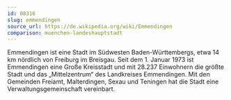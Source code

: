 ```yaml
---
id: 08316
slug: emmendingen
source_url: https://de.wikipedia.org/wiki/Emmendingen
comparison: muenchen-landeshauptstadt
---
```


Emmendingen ist eine Stadt im Südwesten Baden-Württembergs, etwa 14 km nördlich von Freiburg im Breisgau. Seit dem 1. Januar 1973 ist Emmendingen eine Große Kreisstadt und mit 28.237 Einwohnern die größte Stadt und das „Mittelzentrum“ des Landkreises Emmendingen. Mit den Gemeinden Freiamt, Malterdingen, Sexau und Teningen hat die Stadt eine Verwaltungsgemeinschaft vereinbart.
